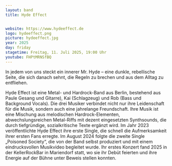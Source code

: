 ```yaml
---
layout: band
title: Hyde Effect


website: https://www.hydeeffect.de
logo: hydeeffect.png
picture: hydeeffect.jpg
year: 2025
day: friday
stagetime: Freitag, 11. Juli 2025, 19:00 Uhr
youtube: FHPtMRNSfBQ
---
```


In jedem von uns steckt ein innerer Mr. Hyde – eine dunkle, rebellische Seite,
die sich danach sehnt, die Regeln zu brechen und aus dem Alltag zu entfliehen.



Hyde Effect ist eine Metal- und Hardrock-Band aus Berlin, bestehend aus Paule
Gesang und Gitarre), Kai (Schlagzeug) und Rob (Bass und Background Vocals). Die
drei Musiker verbindet nicht nur ihre Leidenschaft für die Musik, sondern auch
eine jahrelange Freundschaft. Ihre Musik ist eine Mischung aus melodischen
Hardrock-Elementen, abwechslungsreichen Metal-Riffs mit dezent eingesetzten
Synthsounds, die durch tiefgründige, sozialkritische Texte ergänzt wird. Im Jahr
2023 veröffentlichte Hyde Effect ihre erste Single, die schnell die Aufmerksamkeit
ihrer ersten Fans erregte. Im August 2024 folgte die zweite Single „Poisoned
Society“, die von der Band selbst produziert und mit einem eindrucksvollen
Musikvideo begleitet wurde. Ihr erstes Konzert fand 2025 in der KellerRockBar in
Mariendorf statt, wo sie ihr Debüt feierten und ihre Energie auf der Bühne unter
Beweis stellen konnten.

